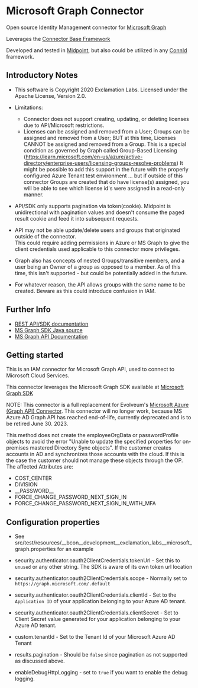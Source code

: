 # Microsoft Graph Connector

Open source Identity Management connector for [Microsoft Graph](https://developer.microsoft.com/en-us/graph)

Leverages the [Connector Base Framework](https://github.com/ExclamationLabs/connector-base)

Developed and tested in [Midpoint](https://evolveum.com/midpoint/), but also could be utilized in any [ConnId](https://connid.tirasa.net/) framework.

## Introductory Notes

- This software is Copyright 2020 Exclamation Labs.  Licensed under the Apache License, Version 2.0.

- Limitations:

  - Connector does not support creating, updating, or deleting licenses due to API/Microsoft restrictions.
  - Licenses can be assigned and removed from a User; Groups can be assigned and removed from a User; BUT
     at this time, Licenses CANNOT be assigned and removed from a Group.  This is a special condition as governed by Graph
  called Group-Based Licensing
    (https://learn.microsoft.com/en-us/azure/active-directory/enterprise-users/licensing-groups-resolve-problems)
  It might be possible to add this support in the future with the properly configured Azure Tenant
    test environment ... but if outside of this connector Groups are created that do have license(s) assigned, you
  will be able to see which license id's were assigned in a read-only manner.

- API/SDK only supports pagination via token(cookie).  Midpoint is unidirectional with 
pagination values and
 doesn't consume the paged result cookie and feed it into subsequent requests.

- API may not be able update/delete users and groups that originated outside of the connector.  
This could require adding permissions in Azure or MS Graph to give the client credentials used applicable
to this connector more privileges. 

- Graph also has concepts of nested Groups/transitive members, and a user being
an Owner of a group as opposed to a member.  As of this time,
this isn't supported - but
could be potentially added in the future.

- For whatever reason, the API allows groups with the same name to be created.  Beware as this could introduce confusion in IAM.

## Further Info

- [REST API/SDK documentation](https://learn.microsoft.com/en-us/graph/api/overview?view=graph-rest-1.0)
- [MS Graph SDK Java source](https://github.com/microsoftgraph/msgraph-sdk-java/)
- [MS Graph API Documentation](https://learn.microsoft.com/en-us/graph/overview)

## Getting started

This is an IAM connector for Microsoft Graph API, used to connect to Microsoft Cloud Services.

This connector leverages the Microsoft Graph SDK available at [Microsoft Graph SDK](https://github.com/microsoftgraph/msgraph-sdk-java/)

NOTE: This connector is a full replacement for Evolveum's [Microsoft Azure (Graph API) Connector](https://docs.evolveum.com/connectors/connectors/com.evolveum.polygon.connector.msgraphapi.MSGraphConnector/).
This connector will no longer work, because MS Azure AD Graph API has reached end-of-life, 
currently deprecated and is to be retired June 30. 2023.

This method does not create the employeeOrgData or passwordProfile objects to avoid the error
"Unable to update the specified properties for on-premises mastered Directory Sync objects". If the customer creates accounts in AD and synchronizes those accounts with the cloud. If this is the case the customer should not manage these objects through the OP.
The affected Attributes are:
*  COST_CENTER
*  DIVISION
*  \_\_PASSWORD\_\_
*  FORCE_CHANGE_PASSWORD_NEXT_SIGN_IN
*  FORCE_CHANGE_PASSWORD_NEXT_SIGN_IN_WITH_MFA

## Configuration properties

- See src/test/resources/__bcon__development__exclamation_labs__microsoft_graph.properties for an example

- security.authenticator.oauth2ClientCredentials.tokenUrl - Set this to `unused` or any other string.  The SDK is aware of its own token url location
- security.authenticator.oauth2ClientCredentials.scope - Normally set to `https://graph.microsoft.com/.default`
- security.authenticator.oauth2ClientCredentials.clientId - Set to the `Application ID` of your application belonging to your Azure AD tenant.
- security.authenticator.oauth2ClientCredentials.clientSecret - Set to Client Secret value generated for your application belonging to your Azure AD tenant.
- custom.tenantId - Set to the Tenant Id of your Microsoft Azure AD Tenant
- results.pagination - Should be `false` since pagination as not supported as discussed above.
- enableDebugHttpLogging - set to `true` if you want to enable the debug logging.